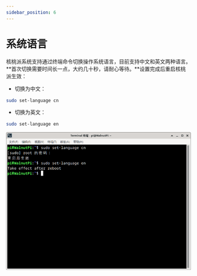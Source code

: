 ```yaml
---
sidebar_position: 6
---
```


# 系统语言

核桃派系统支持通过终端命令切换操作系统语言，目前支持中文和英文两种语言。**首次切换需要时间长一点，大约几十秒，请耐心等待。**设置完成后重启核桃派生效：

- 切换为中文：

```bash
sudo set-language cn
```

- 切换为英文：

```bash
sudo set-language en
```

![language](./img/language/language.png)